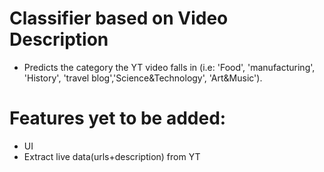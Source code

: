 # Classifier based on Video Description 
- Predicts the category the YT video falls in (i.e: 'Food', 'manufacturing', 'History', 'travel blog','Science&Technology', 'Art&Music').


# Features yet to be added:
- UI
- Extract live data(urls+description) from YT
